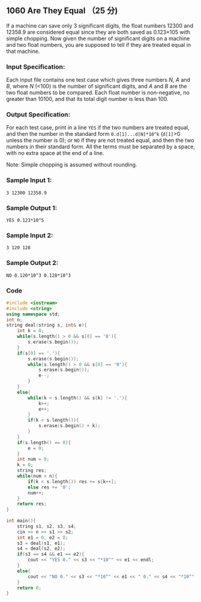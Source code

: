 ## 1060 Are They Equal （25 分)

If a machine can save only 3 significant digits, the float numbers 12300 and 12358.9 are considered equal since they are both saved as 0.123×105 with simple chopping. Now given the number of significant digits on a machine and two float numbers, you are supposed to tell if they are treated equal in that machine.

### Input Specification:

Each input file contains one test case which gives three numbers *N*, *A* and *B*, where *N* (<100) is the number of significant digits, and *A* and *B* are the two float numbers to be compared. Each float number is non-negative, no greater than 10100, and that its total digit number is less than 100.

### Output Specification:

For each test case, print in a line `YES` if the two numbers are treated equal, and then the number in the standard form `0.d[1]...d[N]*10^k` (`d[1]`>0 unless the number is 0); or `NO` if they are not treated equal, and then the two numbers in their standard form. All the terms must be separated by a space, with no extra space at the end of a line.

Note: Simple chopping is assumed without rounding.

### Sample Input 1:

```in
3 12300 12358.9
```

### Sample Output 1:

```out
YES 0.123*10^5
```

### Sample Input 2:

```in
3 120 128
```

### Sample Output 2:

```out
NO 0.120*10^3 0.128*10^3
```

### Code

```c++
#include <iostream>
#include <string>
using namespace std;
int n;
string deal(string s, int& e){
	int k = 0;
	while(s.length() > 0 && s[0] == '0'){
		s.erase(s.begin());
	}
	if(s[0] == '.'){
		s.erase(s.begin());
		while(s.length() > 0 && s[0] == '0'){
			s.erase(s.begin());
			e--;
		}
	}
	else{
		while(k < s.length() && s[k] != '.'){
			k++;
			e++;
		}
		if(k < s.length()){
			s.erase(s.begin() + k);
		}
	}
	if(s.length() == 0){
		e = 0;
	}
	int num = 0;
	k = 0;
	string res;
	while(num < n){
		if(k < s.length()) res += s[k++];
		else res += '0';
		num++;
	}
	return res;
} 
 
int main(){
	string s1, s2, s3, s4;
	cin >> n >> s1 >> s2;
	int e1 = 0, e2 = 0;
	s3 = deal(s1, e1);
	s4 = deal(s2, e2);
	if(s3 == s4 && e1 == e2){
		cout << "YES 0." << s3 << "*10^" << e1 << endl;
	}
	else{
		cout << "NO 0." << s3 << "*10^" << e1 << " 0." << s4 << "*10^" << e2 << endl;
	}
	return 0;
}
```

